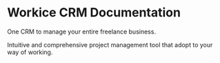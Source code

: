 # Workice CRM Documentation

One CRM to manage your entire freelance business.

Intuitive and comprehensive project management tool that adopt to your way of working.